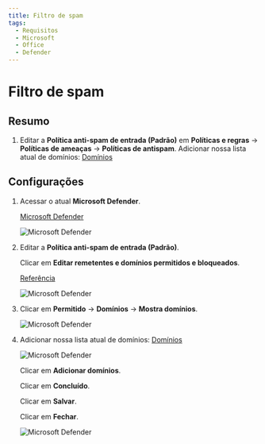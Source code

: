```yaml
---
title: Filtro de spam
tags:
  - Requisitos
  - Microsoft
  - Office
  - Defender
---
```


# Filtro de spam

## Resumo

1. Editar a **Política anti-spam de entrada (Padrão)** em **Políticas e regras** -> **Políticas de ameaças** -> **Políticas de antispam**. Adicionar nossa lista atual de domínios: [Domínios](../domains.html#separado-por-ponto-e-virgulas)

## Configurações

1. Acessar o atual **Microsoft Defender**.

   [Microsoft Defender](https://security.microsoft.com/antispam)

   ![Microsoft Defender](https://cdn.phishx.io/phishx-docs/images/microsoft_defender_01.png)

2. Editar a **Política anti-spam de entrada (Padrão)**.

   Clicar em **Editar remetentes e domínios permitidos e bloqueados**.

   [Referência](https://docs.microsoft.com/pt-br/microsoft-365/security/office-365-security/configure-your-spam-filter-policies)

   ![Microsoft Defender](https://cdn.phishx.io/phishx-docs/images/microsoft_defender_04.png)

3. Clicar em **Permitido** -> **Domínios** -> **Mostra domínios**.

   ![Microsoft Defender](https://cdn.phishx.io/phishx-docs/images/microsoft_defender_05.png)

4. Adicionar nossa lista atual de domínios: [Domínios](../domains.html#separado-por-ponto-e-virgulas)

   ![Microsoft Defender](https://cdn.phishx.io/phishx-docs/images/microsoft_defender_06.png)

   Clicar em **Adicionar domínios**.

   Clicar em **Concluído**.

   Clicar em **Salvar**.

   Clicar em **Fechar**.

   ![Microsoft Defender](https://cdn.phishx.io/phishx-docs/images/microsoft_defender_07.png)
